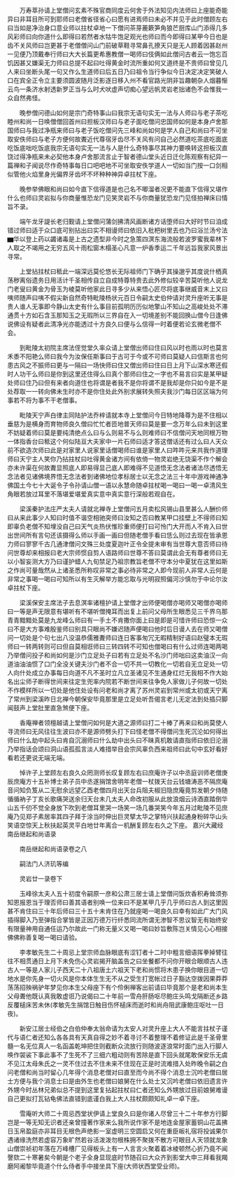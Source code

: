 <!-- { "loadSidebar": true } -->
　　万寿萃孙请上堂僧问玄素不殊官商同度云何舍于外法知见内法师曰上座能奇能异曰非耳目所可到耶师曰老僧省径省心曰愿有进焉师曰未必不并见于此时僧顾左右曰当如是净治身口意业师以拄杖卓地一下僧问茶芽蔍簌笋角狼芒厨库山门添得几多风彩师曰向你道什么即得曰若然者水牯牛饱足观光也师曰而今即得曰某甲今日也是齿不关风师曰岂更甚于老僧僧问山门前破草鞋寻常鼻孔撩天只是无人顾着因甚赵州一见便乃顶戴奉行师曰大大长篇更希惠教僧一喝师曰伎俩如此僧问古者云一饱忘百饥因甚又嫌渠无力师曰总提不起曰吐得黄金时流所重如何又道终是不贵师曰曾见几人来曰坐断头尾一句又作么生道师曰后五日乃曰祖令当行争似今日决定决定笑破人口在宾全正令立主要须圆波随月泛影逐日移入州不看官路光阴非旨趣朝杂人烟暮惭云鸟一条济水射透新罗正当与么时犬吠虚声切痴心望远帆灵岩老拙诸色不会惟我一众自然弗怪。

　　晚参僧问德山如何是宗门奇特事山曰我宗无语句实无一法与人师曰与老子茶吃睦州和尚一日唤僧僧回首州曰担板汉师曰与老子面吃僧问忠国师如何是本身卢舍那国师曰与我过净瓶来师曰与老子饭吃僧问先三峰和尚如何是学人自己和尚曰不可坐取安佚师曰与老子方便何故聻近代尊宿牙齿尽不关风有问自己必然道吃茶底吃面底吃饭底咄吃饭底我宗无语句实无一法与人是什么奇特事尽其神力要唤转这担板汉直饶过得净瓶来未必契他本身卢舍那流言止于智者德山堂头近日迁化陈观察有纪异一篇禅和子闻说尽作奇特事每日口吧吧地不可坐取安佚学道人一切如当门按一口剑相似管他火焰里身光偏界牙齿坏不坏种种神异卓拄杖下座。

　　晚参举佛眼和尚曰如今直下信得道是也己名不唧溜者况更不能直下信得又堪作什么也师曰灵岩拟与你商量惟恐龙门见笑灵岩不与你商量犹恐龙门见怪拍禅床曰情旨不录。

　　端午龙牙諟长老归觐请上堂僧问蒲剑拂清风画断诸方话堕师曰大好时节曰洎成错过师曰适于众口底可别拈出曰实不相谩师曰依旧入枇杷树里去也乃曰浴兰汤兮法▆华以登上药以蠲诸毒是上古之遗型非今时之急策四溟东海流般若波罗蜜我辈林下人取之不竭用之无穷五风十雨松窗木榻圣心凡意一炉香季运二千年远旨我家风景出寻常。

　　上堂拈拄杖曰秪此一端深远莫伦悠长无际祖师门下确乎其操邈乎其度说什栖真荡秽离俗遗务日用活计千圣相传自立自成特尊特贵去此外修似较辛苦莫听他人说龙门老叟曰黄金为骨玉为棱莫听他家此日寻多少从来悟心匠尽将底事继威音末上又曰咦师随声曰咦不假尖新自然奇特毗陵杨状元百日令嗣太史伯仲请对灵升座听无事是贵人谁人无事即今静山太史有什么事目前孤明历历似地擎山不知山之高峻处处不滞通贯十方如石含玉那知玉之无瑕所以三界自在入一切境差别不能回换山僧今日逢佛说佛设有疑者此清净光亦能透过十方良久曰便与么信得一时着便若论玄微老僧不会。

　　到毗陵太初院主席法侄觉堂久率众请上堂僧出师曰住曰风以时也雨以时也莫言禾黍不阳艳么师曰我今为汝保任斯事曰于古可于今或不可师曰莫疑人曰信斯言也何患古风之不振师曰更与一隔曰一场快师曰住又僧出师曰住曰日上月下山深水寒还假时人功干么师曰是你到这里还住得么曰真个那师曰住之一字也不易言曰实是某甲疑处师曰住乃曰但有来者向道住也将谓是者我不是你将谓不是我却是你只如今是不是处荐取一一转向佛未生时亦不是你住处此外别求展转失照夫我沙门每日区区端为何事若不将为事不干老僧事。

　　毗陵天宁声白律主同陆护法乔梓请就本寺上堂僧问今日特地降尊为是不住相以垂慈为是横身而育物师良久僧曰忙忙者匝地普天师曰莫是要一念万年么曰未到这里不妨疑着师曰莫是要纯清绝点么曰与么则易不与么则难师曰不信僧问天地同根万物一体指香台曰秪这个何似陆亘大夫家中一片石师曰适才答这僧话还有过么曰人天众前不欲造次师曰此是对家里人说家里话僧喝师曰谁是家里人曰吽吽元来共我作道理师曰天宁主人笑你乃拈拄杖曰吐得黄金诸方间有依倚一物灵岩绝无饶渠不作个解会亦未许渠在何故聻显照底人即易得显己底人即难得不见道悟无念法者诸法尽透悟无念法者见诸佛境界悟无念法者到诸佛地位孝标居士以无念之法三十年中游戏神通净佛国土今七十大诞令子令孙请山僧一语以永慧命随卓拄杖喝一喝曰一喝一卓清风生角眼若放过耳里不落堪爱堪爱真实意中真实意行深般若观自在。

　　梁溪秦护法庄严太夫人请就北禅寺上堂僧问五月卖松风锡山县里甚么人酬价师曰从来此事少人知曰时值不谐空相驰突师曰汝知之否曰教某甲口挂壁上不得师曰知即辜负老僧不知埋没自己曰天气炎热伏惟珍重师便打曰可怜门大开而人不肯入曰世出世间所有言句还该摄得么师以手画一画曰但随老僧手看曰恁么则过去现在皆承恩力师曰寥寥千古几通津僧问文殊三处度夏迦叶正令全提未审有当世尊大意否师曰待问世尊却来相报曰老大宗师惯自剪人语路师曰世尊不答曰莫谓此会无有尊者师曰无以小智妄测大方乃曰谨护蜡人九旬禁足乃祖宗教旨老僧不守本分中夏犹在这里如斯之作尚可量哉然从上诸圣悉所称叹非常之事必待非常之人即今现前人非常人云何是非常之事喝一喝曰可知所以有生灭解举方能忘取与光明寂照偏河沙慎勿于中论尔汝卓拄杖下座。

　　梁溪保安主席法子去息溟率诸檀护请上堂僧才出师便喝僧亦喝师又喝僧亦喝师曰一等是声无限意有堪听有不堪听僧掩耳而出复上前问父母所生眼悉见三千界乌那青青黯黯处莫是九龙峰么师曰有一手土不肯撒你面上曰是即是可惜许师曰恐惊一众曰不是大方事难殷鉴师曰别具只眼尚不嫌迟随声便喝曰他时后日谩人去在师又喝僧问一切处是个句七出八没温恭儒雅聻师曰连日客事匆冗无暇精制好语曰赵璧本无瑕师曰一转两转则可曰但自莫相诳师曰三转四转不可知也僧喝曰有什么过师连喝两喝乃举僧问投子和尚如何是沙门立足处子曰若有立足处不名沙门师咄曰这卖油汉一向道油油油惯了口门全没关键夫沙门者不合一切不共一切教化一切若自无立足处一切人向什处成立办事每日向道不凡不圣时立凡立圣诸见不生通身红烂无我相不作大始名出尘师子断得世间来往定生兜率内院若不断世间来往争免人家做儿子何故一切处不作模样所以一切处是他住处设有问老和尚才离了苏州灵岩到常州或太初或天宁离了常州到梁溪昨日北禅今朝保安毕竟那里是立足处听吾偈言老儿无定法到处插只脚闻鼓声上堂肚里直急煞便下座。

　　香庵禅者领檀越请上堂僧问如何是大道之源师曰打二十棒了再来曰和尚莫使人寻流师曰无风往往生波曰亦不是源师劈头打下曰怪老僧不得僧问生死沉沦如何得出师曰什么劫中起头曰肯自沉溺师曰什么劫中出头曰不昧真机敢请直指师曰依旧沦溺乃举指话会颂曰洞山语孤孤言淡人难措举目会宗风辜负西来祖师曰此句中玄好看好看若还更说无端无端。

　　悼许子上堂顾左右良久众罔测师长叹复顾左右曰庶庵许子以中丞庭训师老僧庚辰庶庵方十五补博士弟子员中丞遂捐馆舍明年老僧一杖拨天台云钱塘涛恶不隔庶庵音问知负笈从二无慰余远望乙酉老僧四月出天台兵阻夫椒旧隐庶庵竟剪发朝夕侍随循循衲子丁亥长歌痛哭送余归天台未几太夫人命改初服从此放浪烟云诗酒直踏倒华山五千仞不觉全身放下吹到老僧耳里哭一场笑一场几番哭笑今年五月过毗陵不见庶庵乃见郑子素居率其四子拜于涂当时伸出巨灵擘太华之掌特兴扶起通身粉碎华山头笑语空惊天上秋扶起英灵平白地廿年离合一机酬复顾左右久之下座。
嘉兴大藏经　南岳继起和尚语录


　　南岳继起和尚语录卷之八

　　嗣法门人济玑等编

　　灵岩廿一录卷下

　　玉峰徐太夫人五十初度令嗣原一彦和公肃三居士请上堂僧问饭炊香积寿耸须弥知恩报恩当于理否师曰善其语者别唤一位来曰不是某甲几乎几乎师曰古人到这里因甚不肯住曰三十年后师曰三十五十未肯住在乃就座喝一喝良久曰幸有如此广大门风插得脚入乃至弹指合掌皆是正因万德万行纤悉同流所谓无渗智不思议智无有始终安有限量神用自通任运乃尔故此一门称无量义又喝一喝曰妙旨敷陈岂关情见心心相接佛佛称善复喝一喝曰请验。

　　李孝敏先生二十周忌上堂宗师血脉眼底有涩钉者十二时中粗言细语挥拳掉臂往往不相贯通日上月下未免伤心灵岩揭开脑盖告之曰坐餐都不问你开眼合眼顺古人违古人一等是人家儿子西天二十八祖唐土六祖天下老和尚惯将木患子换你眼目道一切地水是你先身一切火风是你本体生生无不从之受生打宽帐过日子豁达空拨因果莽莽荡荡招殃祸驴年梦见你本生父母座下有个伶俐禅客出前请曰毕竟那个是老和尚本生父母聻他既认真我敢虚诳乃说偈曰二十年前一雪舟肝肠呕尽鲍庄头鸣戈隔断还乡路反覆槌床苦未休(孝敏先生捐馆日触目伤怀槌床而逝时和尚舟阻武康鲍庄呕吐一日夜)。

　　新安江居士经伯之白伯仲奉太翁命请为太安人对灵升座上大人不能言拄杖子谨代与语仁者还知么各各具有天真自得之妙不着寻讨不着整理不着修证此是千圣骨里髓一名无位真人一名函盖乾坤把住则截断众流放行则随波逐浪常时面门出入行脚人唤作袈裟下事此事不了生死不了三细六粗动则有苦除是直下回头就尾敢保安乐无虞不见江太母朱氏之一灵不住过去不住未来不住现在正是时流难措入处昨晚令嗣之白问老僧和尚当时留心几年得个消息老僧对曰直至而今尚不得个消息士沉吟老僧曰居士方便与我个消息士曰是由外生也老僧曰娘舅在什么处士又沉吟老僧曰依旧遗言许外甥今时丛林兄弟似总不提到这里复拈起拄杖曰仁者还知么外甥放过目前娘舅难谩自己更拟打瓦钻龟佛法直错到底谨白我上大人拄杖颇颇知礼卓一卓下座。

　　雪庵听大师二十周忌西堂状伊请上堂良久曰是你诸人尽曾三十二十年参方行脚岂是一等无知无识者还亲曾撞著作家来么我所说作家不是地连金屋家蓄铜山花盖拂日玉帛盈庭亦非耳目无根色声绝影一室虚明三空圆启又何在重臣皈礼宿将投诚果尔遇诸缘洗然若虚容万象旷然若谷活泼泼勿根株拥不聚拨不散方可眼目人天领就龙象山僧崇祯初年落在万峰槽厂见得板头上有一人言言火聚着着冰棱顿然心折乃竟不闻謦欬二十寒暑矣今朝是个老子全身显现底时节随召曰大众齐到影堂大申三拜看我羯磨阿阇黎毕竟道个什么侍者手中接坐具下座(大师状西堂受业师)。

